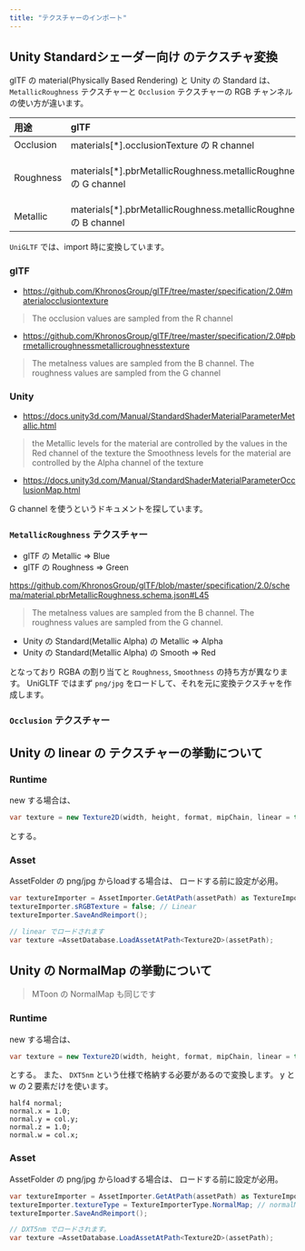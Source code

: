 ```yaml
---
title: "テクスチャーのインポート"
---
```


## Unity Standardシェーダー向け のテクスチャ変換

glTF の material(Physically Based Rendering) と Unity の Standard は、 
`MetallicRoughness` テクスチャーと `Occlusion` テクスチャーの RGB チャンネルの使い方が違います。

| 用途      | glTF                                                                    | Unity                                  |
|:----------|:------------------------------------------------------------------------|:---------------------------------------|
| Occlusion | materials[*].occlusionTexture の R channel                              | G channel                              |
| Roughness | materials[*].pbrMetallicRoughness.metallicRoughnessTexture の G channel | A channel (smoothness = 1 - roughness) |
| Metallic  | materials[*].pbrMetallicRoughness.metallicRoughnessTexture の B channel | R channel                              |

`UniGLTF` では、import 時に変換しています。

### glTF

* https://github.com/KhronosGroup/glTF/tree/master/specification/2.0#materialocclusiontexture

> The occlusion values are sampled from the R channel

* https://github.com/KhronosGroup/glTF/tree/master/specification/2.0#pbrmetallicroughnessmetallicroughnesstexture

> The metalness values are sampled from the B channel. The roughness values are sampled from the G channel

### Unity

* https://docs.unity3d.com/Manual/StandardShaderMaterialParameterMetallic.html

> the Metallic levels for the material are controlled by the values in the Red channel of the texture
> the Smoothness levels for the material are controlled by the Alpha channel of the texture

* https://docs.unity3d.com/Manual/StandardShaderMaterialParameterOcclusionMap.html

G channel を使うというドキュメントを探しています。

### `MetallicRoughness` テクスチャー

* glTF の Metallic => Blue
* glTF の Roughness => Green

https://github.com/KhronosGroup/glTF/blob/master/specification/2.0/schema/material.pbrMetallicRoughness.schema.json#L45

> The metalness values are sampled from the B channel. The roughness values are sampled from the G channel.

* Unity の Standard(Metallic Alpha) の Metallic => Alpha
* Unity の Standard(Metallic Alpha) の Smooth => Red

となっており RGBA の割り当てと `Roughness`, `Smoothness` の持ち方が異なります。
UniGLTF ではまず `png/jpg` をロードして、それを元に変換テクスチャを作成します。

### `Occlusion` テクスチャー


## Unity の linear の テクスチャーの挙動について

### Runtime

new する場合は、 

```cs
var texture = new Texture2D(width, height, format, mipChain, linear = true);
```

とする。

### Asset

AssetFolder の png/jpg からloadする場合は、
ロードする前に設定が必用。

```cs
var textureImporter = AssetImporter.GetAtPath(assetPath) as TextureImporter;
textureImporter.sRGBTexture = false; // Linear
textureImporter.SaveAndReimport();

// linear でロードされます
var texture =AssetDatabase.LoadAssetAtPath<Texture2D>(assetPath);
```

## Unity の NormalMap の挙動について

> MToon の NormalMap も同じです

### Runtime

new する場合は、 

```cs
var texture = new Texture2D(width, height, format, mipChain, linear = true);
```

とする。
また、 `DXT5nm` という仕様で格納する必要があるので変換します。
y と w の２要素だけを使います。

```hlsl
half4 normal;
normal.x = 1.0;
normal.y = col.y;
normal.z = 1.0;
normal.w = col.x;
```

### Asset

AssetFolder の png/jpg からloadする場合は、
ロードする前に設定が必用。

```cs
var textureImporter = AssetImporter.GetAtPath(assetPath) as TextureImporter;
textureImporter.textureType = TextureImporterType.NormalMap; // normalMap
textureImporter.SaveAndReimport();

// DXT5nm でロードされます。
var texture =AssetDatabase.LoadAssetAtPath<Texture2D>(assetPath);
```
